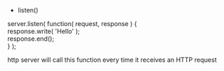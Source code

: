 * listen()  

server.listen( function( request, response ) {    
    response.write( 'Hello' );   
    response.end();      
} );   

http server will call this function every time it receives an HTTP request
